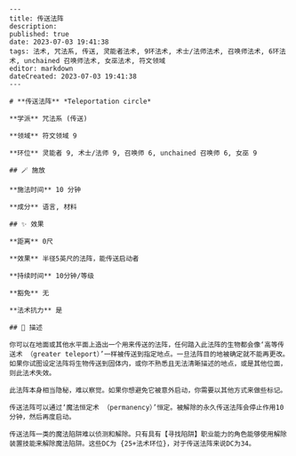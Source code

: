 
    ---
    title: 传送法阵
    description: 
    published: true
    date: 2023-07-03 19:41:38
    tags: 法术, 咒法系, 传送, 灵能者法术, 9环法术, 术士/法师法术, 召唤师法术, 6环法术, unchained 召唤师法术, 女巫法术, 符文领域
    editor: markdown
    dateCreated: 2023-07-03 19:41:38
    ---

    # **传送法阵** *Teleportation circle*

    **学派** 咒法系 (传送) 

    **领域** 符文领域 9

    **环位** 灵能者 9, 术士/法师 9, 召唤师 6, unchained 召唤师 6, 女巫 9

    ## 🪄 施放

    **施法时间** 10 分钟

    **成分** 语言, 材料

    ## ✨ 效果  

    **距离** 0尺 

    **效果** 半径5英尺的法阵，能传送启动者 

    **持续时间** 10分钟/等级 

    **豁免** 无

    **法术抗力** 是

    ## 📖 描述

    你可以在地面或其他水平面上造出一个用来传送的法阵，任何踏入此法阵的生物都会像‘高等传送术 （greater teleport）’一样被传送到指定地点。一旦法阵目的地被确定就不能再更改。如果你试图设定法阵将生物传送到固体内，或你不熟悉且无法清晰描述的地点，或是其他位面，则此法术失效。

    此法阵本身相当隐秘，难以察觉。如果你想避免它被意外启动，你需要以其他方式来做些标记。

    传送法阵可以通过‘魔法恒定术 （permanency）’恒定。被解除的永久传送法阵会停止作用10分钟，然后再度启动。

    传送法阵一类的魔法陷阱难以侦测和解除。只有具有【寻找陷阱】职业能力的角色能够使用解除装置技能来解除魔法陷阱。这些DC为 {25+法术环位}，对于传送法阵来说DC为34。
    
